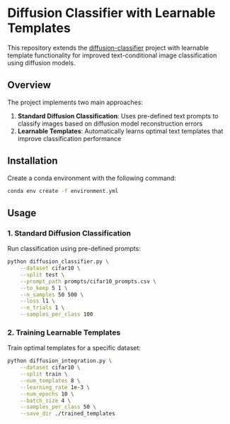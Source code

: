 # Diffusion Classifier with Learnable Templates

This repository extends the [diffusion-classifier](https://github.com/diffusion-classifier/diffusion-classifier) project with learnable template functionality for improved text-conditional image classification using diffusion models.

## Overview

The project implements two main approaches:
1. **Standard Diffusion Classification**: Uses pre-defined text prompts to classify images based on diffusion model reconstruction errors
2. **Learnable Templates**: Automatically learns optimal text templates that improve classification performance

## Installation

Create a conda environment with the following command:
```bash
conda env create -f environment.yml
```

## Usage

### 1. Standard Diffusion Classification

Run classification using pre-defined prompts:

```bash
python diffusion_classifier.py \
    --dataset cifar10 \
    --split test \
    --prompt_path prompts/cifar10_prompts.csv \
    --to_keep 5 1 \
    --n_samples 50 500 \
    --loss l1 \
    --n_trials 1 \
    --samples_per_class 100
```

### 2. Training Learnable Templates

Train optimal templates for a specific dataset:

```bash
python diffusion_integration.py \
    --dataset cifar10 \
    --split train \
    --num_templates 8 \
    --learning_rate 1e-3 \
    --num_epochs 10 \
    --batch_size 4 \
    --samples_per_class 50 \
    --save_dir ./trained_templates
```


